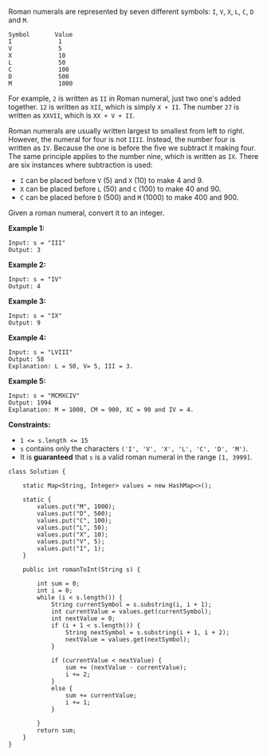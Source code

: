 Roman numerals are represented by seven different symbols: `I`, `V`, `X`, `L`, `C`, `D` and `M`.

```
Symbol       Value
I             1
V             5
X             10
L             50
C             100
D             500
M             1000
```

For example, `2` is written as `II` in Roman numeral, just two one's added together. `12` is written as `XII`, which is simply `X + II`. The number `27` is written as `XXVII`, which is `XX + V + II`.

Roman numerals are usually written largest to smallest from left to right. However, the numeral for four is not `IIII`. Instead, the number four is written as `IV`. Because the one is before the five we subtract it making four. The same principle applies to the number nine, which is written as `IX`. There are six instances where subtraction is used:

- `I` can be placed before `V` (5) and `X` (10) to make 4 and 9. 
- `X` can be placed before `L` (50) and `C` (100) to make 40 and 90. 
- `C` can be placed before `D` (500) and `M` (1000) to make 400 and 900.

Given a roman numeral, convert it to an integer.

 

**Example 1:**

```
Input: s = "III"
Output: 3
```

**Example 2:**

```
Input: s = "IV"
Output: 4
```

**Example 3:**

```
Input: s = "IX"
Output: 9
```

**Example 4:**

```
Input: s = "LVIII"
Output: 58
Explanation: L = 50, V= 5, III = 3.
```

**Example 5:**

```
Input: s = "MCMXCIV"
Output: 1994
Explanation: M = 1000, CM = 900, XC = 90 and IV = 4.
```

 

**Constraints:**

- `1 <= s.length <= 15`
- `s` contains only the characters `('I', 'V', 'X', 'L', 'C', 'D', 'M')`.
- It is **guaranteed** that `s` is a valid roman numeral in the range `[1, 3999]`.

```
class Solution {
    
    static Map<String, Integer> values = new HashMap<>();
    
    static {
        values.put("M", 1000);
        values.put("D", 500);
        values.put("C", 100);
        values.put("L", 50);
        values.put("X", 10);
        values.put("V", 5);
        values.put("I", 1);
    }

    public int romanToInt(String s) {
        
        int sum = 0;
        int i = 0;
        while (i < s.length()) {
            String currentSymbol = s.substring(i, i + 1);
            int currentValue = values.get(currentSymbol);
            int nextValue = 0;
            if (i + 1 < s.length()) {
                String nextSymbol = s.substring(i + 1, i + 2);
                nextValue = values.get(nextSymbol);
            }
            
            if (currentValue < nextValue) {
                sum += (nextValue - currentValue);
                i += 2;
            }
            else {
                sum += currentValue;
                i += 1;
            }
            
        }
        return sum;
    }
}
```

